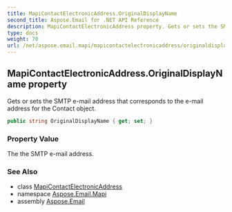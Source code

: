 ```yaml
---
title: MapiContactElectronicAddress.OriginalDisplayName
second_title: Aspose.Email for .NET API Reference
description: MapiContactElectronicAddress property. Gets or sets the SMTP email address that corresponds to the email address for the Contact object
type: docs
weight: 70
url: /net/aspose.email.mapi/mapicontactelectronicaddress/originaldisplayname/
---
```

## MapiContactElectronicAddress.OriginalDisplayName property

Gets or sets the SMTP e-mail address that corresponds to the e-mail address for the Contact object.

```csharp
public string OriginalDisplayName { get; set; }
```

### Property Value

The the SMTP e-mail address.

### See Also

* class [MapiContactElectronicAddress](../)
* namespace [Aspose.Email.Mapi](../../mapicontactelectronicaddress/)
* assembly [Aspose.Email](../../../)



